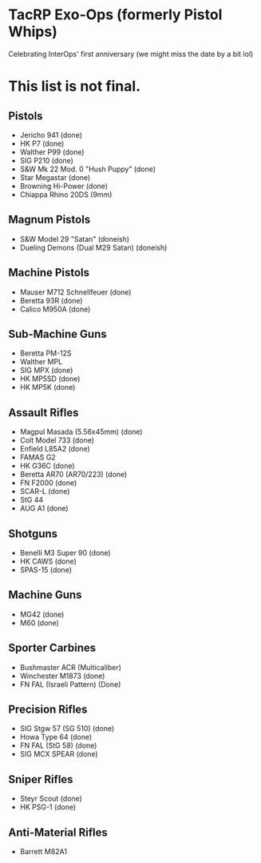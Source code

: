 # TacRP Exo-Ops (formerly Pistol Whips)

Celebrating InterOps' first anniversary (we might miss the date by a bit lol)

# This list is not final.
## Pistols
- Jericho 941 (done)
- HK P7 (done)
- Walther P99 (done)
- SIG P210 (done)
- S&W Mk 22 Mod. 0 "Hush Puppy" (done)
- Star Megastar (done)
- Browning Hi-Power (done)
- Chiappa Rhino 20DS (9mm)

## Magnum Pistols
- S&W Model 29 "Satan" (doneish)
- Dueling Demons (Dual M29 Satan) (doneish)

## Machine Pistols
- Mauser M712 Schnellfeuer (done)
- Beretta 93R (done)
- Calico M950A (done)

## Sub-Machine Guns
- Beretta PM-12S
- Walther MPL
- SIG MPX (done)
- HK MP5SD (done)
- HK MP5K (done)

## Assault Rifles
- Magpul Masada (5.56x45mm) (done)
- Colt Model 733 (done)
- Enfield L85A2 (done)
- FAMAS G2
- HK G36C (done)
- Beretta AR70 (AR70/223) (done)
- FN F2000 (done)
- SCAR-L (done)
- StG 44
- AUG A1 (done)

## Shotguns
- Benelli M3 Super 90 (done)
- HK CAWS (done)
- SPAS-15 (done)

## Machine Guns
- MG42 (done)
- M60 (done)

## Sporter Carbines
- Bushmaster ACR (Multicaliber)
- Winchester M1873 (done)
- FN FAL (Israeli Pattern) (Done)

## Precision Rifles
- SIG Stgw 57 (SG 510) (done)
- Howa Type 64 (done)
- FN FAL (StG 58) (done)
- SIG MCX SPEAR (done)

## Sniper Rifles
- Steyr Scout (done)
- HK PSG-1 (done)

## Anti-Material Rifles
- Barrett M82A1
